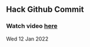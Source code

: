 
 ## Hack Github Commit 
 ### Watch video <a href="https://www.youtube.com">here</a> 
 Wed 12 Jan 2022 
